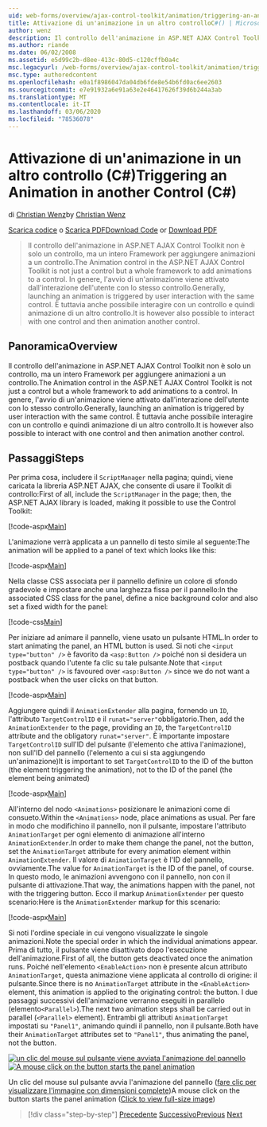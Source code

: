 ```yaml
---
uid: web-forms/overview/ajax-control-toolkit/animation/triggering-an-animation-in-another-control-cs
title: Attivazione di un'animazione in un altro controlloC#() | Microsoft Docs
author: wenz
description: Il controllo dell'animazione in ASP.NET AJAX Control Toolkit non è solo un controllo, ma un intero Framework per aggiungere animazioni a un controllo. In generale, l'avvio di...
ms.author: riande
ms.date: 06/02/2008
ms.assetid: e5d99c2b-d8ee-413c-80d5-c120cffb0a4c
msc.legacyurl: /web-forms/overview/ajax-control-toolkit/animation/triggering-an-animation-in-another-control-cs
msc.type: authoredcontent
ms.openlocfilehash: e0a1f8986047da04db6fde8e54b6fd0ac6ee2603
ms.sourcegitcommit: e7e91932a6e91a63e2e46417626f39d6b244a3ab
ms.translationtype: MT
ms.contentlocale: it-IT
ms.lasthandoff: 03/06/2020
ms.locfileid: "78536078"
---
```

# <a name="triggering-an-animation-in-another-control-c"></a><span data-ttu-id="29b18-104">Attivazione di un'animazione in un altro controllo (C#)</span><span class="sxs-lookup"><span data-stu-id="29b18-104">Triggering an Animation in another Control (C#)</span></span>

<span data-ttu-id="29b18-105">di [Christian Wenz](https://github.com/wenz)</span><span class="sxs-lookup"><span data-stu-id="29b18-105">by [Christian Wenz](https://github.com/wenz)</span></span>

<span data-ttu-id="29b18-106">[Scarica codice](https://download.microsoft.com/download/f/9/a/f9a26acd-8df4-4484-8a18-199e4598f411/Animation8.cs.zip) o [Scarica PDF](https://download.microsoft.com/download/6/7/1/6718d452-ff89-4d3f-a90e-c74ec2d636a3/animation8CS.pdf)</span><span class="sxs-lookup"><span data-stu-id="29b18-106">[Download Code](https://download.microsoft.com/download/f/9/a/f9a26acd-8df4-4484-8a18-199e4598f411/Animation8.cs.zip) or [Download PDF](https://download.microsoft.com/download/6/7/1/6718d452-ff89-4d3f-a90e-c74ec2d636a3/animation8CS.pdf)</span></span>

> <span data-ttu-id="29b18-107">Il controllo dell'animazione in ASP.NET AJAX Control Toolkit non è solo un controllo, ma un intero Framework per aggiungere animazioni a un controllo.</span><span class="sxs-lookup"><span data-stu-id="29b18-107">The Animation control in the ASP.NET AJAX Control Toolkit is not just a control but a whole framework to add animations to a control.</span></span> <span data-ttu-id="29b18-108">In genere, l'avvio di un'animazione viene attivato dall'interazione dell'utente con lo stesso controllo.</span><span class="sxs-lookup"><span data-stu-id="29b18-108">Generally, launching an animation is triggered by user interaction with the same control.</span></span> <span data-ttu-id="29b18-109">È tuttavia anche possibile interagire con un controllo e quindi animazione di un altro controllo.</span><span class="sxs-lookup"><span data-stu-id="29b18-109">It is however also possible to interact with one control and then animation another control.</span></span>

## <a name="overview"></a><span data-ttu-id="29b18-110">Panoramica</span><span class="sxs-lookup"><span data-stu-id="29b18-110">Overview</span></span>

<span data-ttu-id="29b18-111">Il controllo dell'animazione in ASP.NET AJAX Control Toolkit non è solo un controllo, ma un intero Framework per aggiungere animazioni a un controllo.</span><span class="sxs-lookup"><span data-stu-id="29b18-111">The Animation control in the ASP.NET AJAX Control Toolkit is not just a control but a whole framework to add animations to a control.</span></span> <span data-ttu-id="29b18-112">In genere, l'avvio di un'animazione viene attivato dall'interazione dell'utente con lo stesso controllo.</span><span class="sxs-lookup"><span data-stu-id="29b18-112">Generally, launching an animation is triggered by user interaction with the same control.</span></span> <span data-ttu-id="29b18-113">È tuttavia anche possibile interagire con un controllo e quindi animazione di un altro controllo.</span><span class="sxs-lookup"><span data-stu-id="29b18-113">It is however also possible to interact with one control and then animation another control.</span></span>

## <a name="steps"></a><span data-ttu-id="29b18-114">Passaggi</span><span class="sxs-lookup"><span data-stu-id="29b18-114">Steps</span></span>

<span data-ttu-id="29b18-115">Per prima cosa, includere il `ScriptManager` nella pagina; quindi, viene caricata la libreria ASP.NET AJAX, che consente di usare il Toolkit di controllo:</span><span class="sxs-lookup"><span data-stu-id="29b18-115">First of all, include the `ScriptManager` in the page; then, the ASP.NET AJAX library is loaded, making it possible to use the Control Toolkit:</span></span>

[!code-aspx[Main](triggering-an-animation-in-another-control-cs/samples/sample1.aspx)]

<span data-ttu-id="29b18-116">L'animazione verrà applicata a un pannello di testo simile al seguente:</span><span class="sxs-lookup"><span data-stu-id="29b18-116">The animation will be applied to a panel of text which looks like this:</span></span>

[!code-aspx[Main](triggering-an-animation-in-another-control-cs/samples/sample2.aspx)]

<span data-ttu-id="29b18-117">Nella classe CSS associata per il pannello definire un colore di sfondo gradevole e impostare anche una larghezza fissa per il pannello:</span><span class="sxs-lookup"><span data-stu-id="29b18-117">In the associated CSS class for the panel, define a nice background color and also set a fixed width for the panel:</span></span>

[!code-css[Main](triggering-an-animation-in-another-control-cs/samples/sample3.css)]

<span data-ttu-id="29b18-118">Per iniziare ad animare il pannello, viene usato un pulsante HTML.</span><span class="sxs-lookup"><span data-stu-id="29b18-118">In order to start animating the panel, an HTML button is used.</span></span> <span data-ttu-id="29b18-119">Si noti che `<input type="button" />` è favorito da `<asp:Button />` poiché non si desidera un postback quando l'utente fa clic su tale pulsante.</span><span class="sxs-lookup"><span data-stu-id="29b18-119">Note that `<input type="button" />` is favoured over `<asp:Button />` since we do not want a postback when the user clicks on that button.</span></span>

[!code-aspx[Main](triggering-an-animation-in-another-control-cs/samples/sample4.aspx)]

<span data-ttu-id="29b18-120">Aggiungere quindi il `AnimationExtender` alla pagina, fornendo un `ID`, l'attributo `TargetControlID` e il `runat="server"`obbligatorio.</span><span class="sxs-lookup"><span data-stu-id="29b18-120">Then, add the `AnimationExtender` to the page, providing an `ID`, the `TargetControlID` attribute and the obligatory `runat="server"`.</span></span> <span data-ttu-id="29b18-121">È importante impostare `TargetControlID` sull'ID del pulsante (l'elemento che attiva l'animazione), non sull'ID del pannello (l'elemento a cui si sta aggiungendo un'animazione)</span><span class="sxs-lookup"><span data-stu-id="29b18-121">It is important to set `TargetControlID` to the ID of the button (the element triggering the animation), not to the ID of the panel (the element being animated)</span></span>

[!code-aspx[Main](triggering-an-animation-in-another-control-cs/samples/sample5.aspx)]

<span data-ttu-id="29b18-122">All'interno del nodo `<Animations>` posizionare le animazioni come di consueto.</span><span class="sxs-lookup"><span data-stu-id="29b18-122">Within the `<Animations>` node, place animations as usual.</span></span> <span data-ttu-id="29b18-123">Per fare in modo che modifichino il pannello, non il pulsante, impostare l'attributo `AnimationTarget` per ogni elemento di animazione all'interno `AnimationExtender`.</span><span class="sxs-lookup"><span data-stu-id="29b18-123">In order to make them change the panel, not the button, set the `AnimationTarget` attribute for every animation element within `AnimationExtender`.</span></span> <span data-ttu-id="29b18-124">Il valore di `AnimationTarget` è l'ID del pannello, ovviamente.</span><span class="sxs-lookup"><span data-stu-id="29b18-124">The value for `AnimationTarget` is the ID of the panel, of course.</span></span> <span data-ttu-id="29b18-125">In questo modo, le animazioni avvengono con il pannello, non con il pulsante di attivazione.</span><span class="sxs-lookup"><span data-stu-id="29b18-125">That way, the animations happen with the panel, not with the triggering button.</span></span> <span data-ttu-id="29b18-126">Ecco il markup `AnimationExtender` per questo scenario:</span><span class="sxs-lookup"><span data-stu-id="29b18-126">Here is the `AnimationExtender` markup for this scenario:</span></span>

[!code-aspx[Main](triggering-an-animation-in-another-control-cs/samples/sample6.aspx)]

<span data-ttu-id="29b18-127">Si noti l'ordine speciale in cui vengono visualizzate le singole animazioni.</span><span class="sxs-lookup"><span data-stu-id="29b18-127">Note the special order in which the individual animations appear.</span></span> <span data-ttu-id="29b18-128">Prima di tutto, il pulsante viene disattivato dopo l'esecuzione dell'animazione.</span><span class="sxs-lookup"><span data-stu-id="29b18-128">First of all, the button gets deactivated once the animation runs.</span></span> <span data-ttu-id="29b18-129">Poiché nell'elemento `<EnableAction>` non è presente alcun attributo `AnimationTarget`, questa animazione viene applicata al controllo di origine: il pulsante.</span><span class="sxs-lookup"><span data-stu-id="29b18-129">Since there is no `AnimationTarget` attribute in the `<EnableAction>` element, this animation is applied to the originating control: the button.</span></span> <span data-ttu-id="29b18-130">I due passaggi successivi dell'animazione verranno eseguiti in parallelo (elemento`<Parallel>`).</span><span class="sxs-lookup"><span data-stu-id="29b18-130">The next two animation steps shall be carried out in parallel (`<Parallel>` element).</span></span> <span data-ttu-id="29b18-131">Entrambi gli attributi `AnimationTarget` impostati su `"Panel1"`, animando quindi il pannello, non il pulsante.</span><span class="sxs-lookup"><span data-stu-id="29b18-131">Both have their `AnimationTarget` attributes set to `"Panel1"`, thus animating the panel, not the button.</span></span>

<span data-ttu-id="29b18-132">[![un clic del mouse sul pulsante viene avviata l'animazione del pannello](triggering-an-animation-in-another-control-cs/_static/image2.png)](triggering-an-animation-in-another-control-cs/_static/image1.png)</span><span class="sxs-lookup"><span data-stu-id="29b18-132">[![A mouse click on the button starts the panel animation](triggering-an-animation-in-another-control-cs/_static/image2.png)](triggering-an-animation-in-another-control-cs/_static/image1.png)</span></span>

<span data-ttu-id="29b18-133">Un clic del mouse sul pulsante avvia l'animazione del pannello ([fare clic per visualizzare l'immagine con dimensioni complete](triggering-an-animation-in-another-control-cs/_static/image3.png))</span><span class="sxs-lookup"><span data-stu-id="29b18-133">A mouse click on the button starts the panel animation ([Click to view full-size image](triggering-an-animation-in-another-control-cs/_static/image3.png))</span></span>

> [!div class="step-by-step"]
> <span data-ttu-id="29b18-134">[Precedente](disabling-actions-during-animation-cs.md)
> [Successivo](modifying-animations-from-the-server-side-cs.md)</span><span class="sxs-lookup"><span data-stu-id="29b18-134">[Previous](disabling-actions-during-animation-cs.md)
[Next](modifying-animations-from-the-server-side-cs.md)</span></span>

